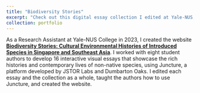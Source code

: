 ```yaml
---
title: "Biodiversity Stories"
excerpt: "Check out this digital essay collection I edited at Yale-NUS, on Cultural Environmental Histories of Introduced Species in Singapore and Southeast Asia <br/> <img src='/images/Biodiversity Stories homepage.jpeg' width='200'>"
collection: portfolio
---
```


As a Research Assistant at Yale-NUS College in 2023, I created the website <b>[Biodiversity Stories: Cultural Environmental Histories of Introduced Species in Singapore and Southeast Asia](https://www.juncture-digital.org/Digital-Scholarship-NUS-Libraries/biodiversitystories/)</b>. I worked with eight student authors to develop 16 interactive visual essays that showcase the rich histories and contemporary lives of non-native species, using Juncture, a platform developed by JSTOR Labs and Dumbarton Oaks. I edited each essay and the collection as a whole, taught the authors how to use Juncture, and created the website.
